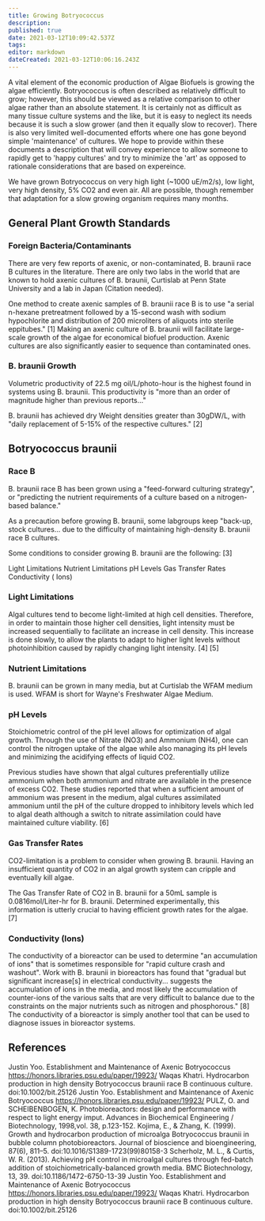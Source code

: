```yaml
---
title: Growing Botryococcus
description: 
published: true
date: 2021-03-12T10:09:42.537Z
tags: 
editor: markdown
dateCreated: 2021-03-12T10:06:16.243Z
---
```


A vital element of the economic production of Algae Biofuels is growing the algae efficiently. Botryococcus is often described as relatively difficult to grow; however, this should be viewed as a relative comparison to other algae rather than an absolute statement. It is certainly not as difficult as many tissue culture systems and the like, but it is easy to neglect its needs because it is such a slow grower (and then it equally slow to recover). There is also very limited well-documented efforts where one has gone beyond simple 'maintenance' of cultures. We hope to provide within these documents a description that will convey experience to allow someone to rapidly get to 'happy cultures' and try to minimize the 'art' as opposed to rationale considerations that are based on expereince.

We have grown Botryococcus on very high light (~1000 uE/m2/s), low light, very high density, 5% CO2 and even air. All are possible, though remember that adaptation for a slow growing organism requires many months.

## General Plant Growth Standards


### Foreign Bacteria/Contaminants

There are very few reports of axenic, or non-contaminated, B. braunii race B cultures in the literature. There are only two labs in the world that are known to hold axenic cultures of B. braunii, Curtislab at Penn State University and a lab in Japan (Citation needed).

One method to create axenic samples of B. braunii race B is to use "a serial n-hexane pretreatment followed by a 15-second wash with sodium hypochlorite and distribution of 200 microliters of aliquots into sterile eppitubes." [1] Making an axenic culture of B. braunii will facilitate large-scale growth of the algae for economical biofuel production. Axenic cultures are also significantly easier to sequence than contaminated ones.

### B. braunii Growth

Volumetric productivity of 22.5 mg oil/L/photo-hour is the highest found in systems using B. braunii. This productivity is "more than an order of magnitude higher than previous reports..."

B. braunii has achieved dry Weight densities greater than 30gDW/L, with "daily replacement of 5-15% of the respective cultures." [2]


## Botryococcus braunii
### Race B
B. braunii race B has been grown using a "feed-forward culturing strategy", or "predicting the nutrient requirements of a culture based on a nitrogen-based balance."

As a precaution before growing B. braunii, some labgroups keep "back-up, stock cultures... due to the difficulty of maintaining high-density B. braunii race B cultures.

Some conditions to consider growing B. braunii are the following: [3]

Light Limitations	Nutrient Limitations	pH Levels
Gas Transfer Rates	Conductivity ( Ions)	

### Light Limitations
Algal cultures tend to become light-limited at high cell densities. Therefore, in order to maintain those higher cell densities, light intensity must be increased sequentially to facilitate an increase in cell density. This increase is done slowly, to allow the plants to adapt to higher light levels without photoinhibition caused by rapidly changing light intensity. [4] [5]

### Nutrient Limitations
B. braunii can be grown in many media, but at Curtislab the WFAM medium is used. WFAM is short for Wayne's Freshwater Algae Medium.

### pH Levels

Stoichiometric control of the pH level allows for optimization of algal growth. Through the use of Nitrate (NO3) and Ammonium (NH4), one can control the nitrogen uptake of the algae while also managing its pH levels and minimizing the acidifying effects of liquid CO2.

Previous studies have shown that algal cultures preferentially utilize ammonium when both ammonium and nitrate are available in the presence of excess CO2. These studies reported that when a sufficient amount of ammonium was present in the medium, algal cultures assimilated ammonium until the pH of the culture dropped to inhibitory levels which led to algal death although a switch to nitrate assimilation could have maintained culture viability. [6]

### Gas Transfer Rates

CO2-limitation is a problem to consider when growing B. braunii. Having an insufficient quantity of CO2 in an algal growth system can cripple and eventually kill algae.

The Gas Transfer Rate of CO2 in B. braunii for a 50mL sample is 0.0816mol/Liter-hr for B. braunii. Determined experimentally, this information is utterly crucial to having efficient growth rates for the algae. [7]

### Conductivity (Ions)

The conductivity of a bioreactor can be used to determine "an accumulation of ions" that is sometimes responsible for "rapid culture crash and washout". Work with B. braunii in bioreactors has found that "gradual but significant increase[s] in electrical conductivity... suggests the accumulation of ions in the media, and most likely the accumulation of counter-ions of the various salts that are very difficult to balance due to the constraints on the major nutrients such as nitrogen and phosphorous." [8] The conductivity of a bioreactor is simply another tool that can be used to diagnose issues in bioreactor systems.

## References

 Justin Yoo. Establishment and Maintenance of Axenic Botryococcus https://honors.libraries.psu.edu/paper/19923/
 Waqas Khatri. Hydrocarbon production in high density Botryococcus braunii race B continuous culture. doi:10.1002/bit.25126
 Justin Yoo. Establishment and Maintenance of Axenic Botryococcus https://honors.libraries.psu.edu/paper/19923/
 PULZ, O. and SCHEIBENBOGEN, K. Photobioreactors: design and performance with respect to light energy imput. Advances in Biochemical Engineering / Biotechnology, 1998,vol. 38, p.123-152.
 Kojima, E., & Zhang, K. (1999). Growth and hydrocarbon production of microalga Botryococcus braunii in bubble column photobioreactors. Journal of bioscience and bioengineering, 87(6), 811–5. doi:10.1016/S1389-1723(99)80158-3
 Scherholz, M. L., & Curtis, W. R. (2013). Achieving pH control in microalgal cultures through fed-batch addition of stoichiometrically-balanced growth media. BMC Biotechnology, 13, 39. doi:10.1186/1472-6750-13-39
 Justin Yoo. Establishment and Maintenance of Axenic Botryococcus https://honors.libraries.psu.edu/paper/19923/
 Waqas Khatri. Hydrocarbon production in high density Botryococcus braunii race B continuous culture. doi:10.1002/bit.25126








